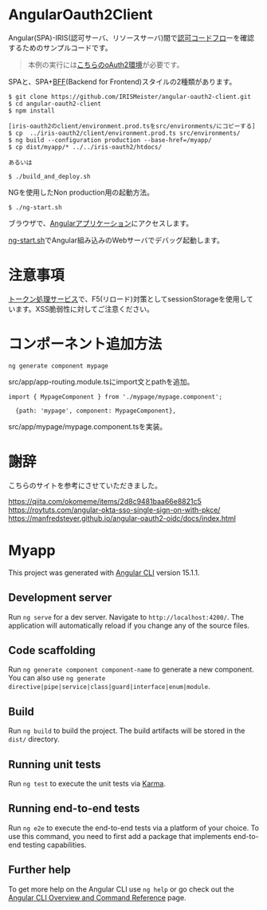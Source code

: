 # AngularOauth2Client

Angular(SPA)-IRIS(認可サーバ、リソースサーバ)間で[認可コードフロ](https://openid-foundation-japan.github.io/rfc6749.ja.html#grant-code)ーを確認するためのサンプルコードです。

> 本例の実行には[こちらのoAuth2環境](https://github.com/IRISMeister/iris-oauth2)が必要です。

SPAと、SPA+[BFF](https://datatracker.ietf.org/doc/html/draft-ietf-oauth-browser-based-apps#section-6.2
)(Backend for Frontend)スタイルの2種類があります。

```
$ git clone https://github.com/IRISMeister/angular-oauth2-client.git
$ cd angular-oauth2-client
$ npm install
```

```
[iris-oauth2のclient/environment.prod.tsをsrc/environments/にコピーする]
$ cp  ../iris-oauth2/client/environment.prod.ts src/environments/
$ ng build --configuration production --base-href=/myapp/
$ cp dist/myapp/* ../../iris-oauth2/htdocs/

あるいは

$ ./build_and_deploy.sh
```

NGを使用したNon production用の起動方法。
```
$ ./ng-start.sh
```

ブラウザで、[Angularアプリケーション](https://webgw.localdomain/myapp/)にアクセスします。

[ng-start.sh](ng-start.sh)でAngular組み込みのWebサーバでデバッグ起動します。

# 注意事項

[トークン処理サービス](src/app/service/token.service.ts)で、F5(リロード)対策としてsessionStorageを使用しています。XSS脆弱性に対してご注意ください。

# コンポーネント追加方法
```
ng generate component mypage
```

src/app/app-routing.module.tsにimport文とpathを追加。
```
import { MypageComponent } from './mypage/mypage.component';

  {path: 'mypage', component: MypageComponent},

```

src/app/mypage/mypage.component.tsを実装。

# 謝辞
こちらのサイトを参考にさせていただきました。

https://qiita.com/okomeme/items/2d8c9481baa66e8821c5  
https://roytuts.com/angular-okta-sso-single-sign-on-with-pkce/  
https://manfredsteyer.github.io/angular-oauth2-oidc/docs/index.html  

# Myapp

This project was generated with [Angular CLI](https://github.com/angular/angular-cli) version 15.1.1.

## Development server

Run `ng serve` for a dev server. Navigate to `http://localhost:4200/`. The application will automatically reload if you change any of the source files.

## Code scaffolding

Run `ng generate component component-name` to generate a new component. You can also use `ng generate directive|pipe|service|class|guard|interface|enum|module`.

## Build

Run `ng build` to build the project. The build artifacts will be stored in the `dist/` directory.

## Running unit tests

Run `ng test` to execute the unit tests via [Karma](https://karma-runner.github.io).

## Running end-to-end tests

Run `ng e2e` to execute the end-to-end tests via a platform of your choice. To use this command, you need to first add a package that implements end-to-end testing capabilities.

## Further help

To get more help on the Angular CLI use `ng help` or go check out the [Angular CLI Overview and Command Reference](https://angular.io/cli) page.
